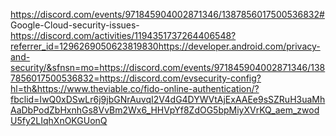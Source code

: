 https://discord.com/events/971845904002871346/1387856017500536832# Google-Cloud-security-issues-https://discord.com/activities/1194351737264406548?referrer_id=1296269050623819830https://developer.android.com/privacy-and-security/&sfnsn=mo=https://discord.com/events/971845904002871346/1387856017500536832=https://discord.com/evsecurity-config?hl=th&https://www.theviable.co/fido-online-authentication/?fbclid=IwQ0xDSwLr6j9jbGNrAuvqI2V4dG4DYWVtAjExAAEe9sSZRuH3uaMhAaDbPodZbHxnhGs8VvBm2Wx6_HHVpYf8ZdOG5bpMiyXVrKQ_aem_zwodU5fy2LIqhXnOKGUonQ
